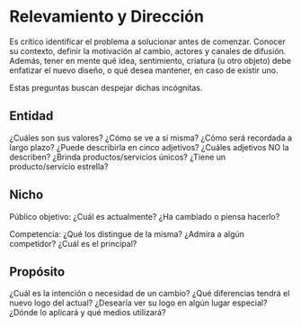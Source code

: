 # Relevamiento y Dirección

Es crítico identificar el problema a solucionar antes de comenzar. Conocer su contexto, definir la motivación al cambio, actores y canales de difusión. Además, tener en mente qué idea, sentimiento, criatura (u otro objeto) debe enfatizar el nuevo diseño, o qué desea mantener, en caso de existir uno.

Estas preguntas buscan despejar dichas incógnitas.

## Entidad

¿Cuáles son sus valores?
¿Cómo se ve a sí misma?
¿Cómo será recordada a largo plazo?
¿Puede describirla en cinco adjetivos?
¿Cuáles adjetivos NO la describen?
¿Brinda productos/servicios únicos?
¿Tiene un producto/servicio estrella?

## Nicho

Público objetivo:
¿Cuál es actualmente?
¿Ha cambiado o piensa hacerlo?

Competencia:
¿Qué los distingue de la misma?
¿Admira a algún competidor?
¿Cuál es el principal?

## Propósito

¿Cuál es la intención o necesidad de un cambio?
¿Qué diferencias tendrá el nuevo logo del actual?
¿Desearía ver su logo en algún lugar especial?
¿Dónde lo aplicará y qué medios utilizará?
